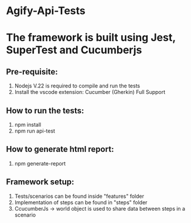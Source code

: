 # Agify-Api-Tests

# The framework is built using Jest, SuperTest and Cucumberjs

## Pre-requisite:
1. Nodejs V.22 is required to compile and run the tests
3. Install the vscode extension: Cucumber (Gherkin) Full Support


## How to run the tests:
1. npm install
2. npm run api-test

## How  to generate html report:
1. npm generate-report

## Framework setup:
1. Tests/scenarios can be found inside "features" folder
2. Implementation of steps can be found in "steps" folder
3. CcucumberJs -> world object is used to share data between steps in a scenario

